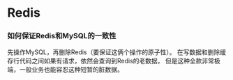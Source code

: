 # Redis

### 如何保证Redis和MySQL的一致性
先操作MySQL，再删除Redis（要保证这俩个操作的原子性）。
在写数据和删除缓存行代码之间如果有请求，依然会查询到Redis的老数据，
但是这种全款非常极端，一般业务也能容忍这种短暂的脏数据。